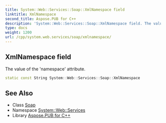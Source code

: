 ```yaml
---
title: System::Web::Services::Soap::XmlNamespace field
linktitle: XmlNamespace
second_title: Aspose.PUB for C++
description: 'System::Web::Services::Soap::XmlNamespace field. The value of the ''namespace'' attribute in C++.'
type: docs
weight: 1200
url: /cpp/system.web.services/soap/xmlnamespace/
---
```

## XmlNamespace field


The value of the 'namespace' attribute.

```cpp
static const String System::Web::Services::Soap::XmlNamespace
```

## See Also

* Class [Soap](../)
* Namespace [System::Web::Services](../../)
* Library [Aspose.PUB for C++](../../../)
